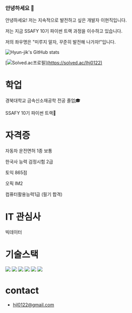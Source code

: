 ### 안녕하세요 👋


안녕하세요! 저는 지속적으로 발전하고 싶은 개발자 이현직입니다.

저는 지금 SSAFY 10기 파이썬 트랙 과정을 이수하고 있습니다.

저의 좌우명은 "미루지 말자, 꾸준히 발전해 나가자!"입니다.

![Hyun-jik's GitHub stats](https://github-readme-stats.vercel.app/api?username=Hyun-jik&show_icons=true&theme=transparent)

[![Solved.ac프로필](http://mazassumnida.wtf/api/v2/generate_badge?boj=lhj0122)][(https://solved.ac/lhj0122)](https://solved.ac/profile/lhj0122)


# 학업
경북대학교 금속신소재공학 전공 졸업🎓

SSAFY 10기 파이썬 트랙📖


# 자격증
자동차 운전면허 1종 보통

한국사 능력 검정시험 2급

토익 865점 

오픽 IM2

컴퓨터활용능력1급 (필기 합격)


# IT 관심사
빅데이터 


# 기술스택
<img src="https://img.shields.io/badge/github-181717?style=for-the-badge&logo=github&logoColor=white"> <img src="https://img.shields.io/badge/Python-3776AB?style=for-the-badge&logo=Python&logoColor=white"> <img src="https://img.shields.io/badge/html-E34F26?style=for-the-badge&logo=html5&logoColor=white"> <img src="https://img.shields.io/badge/css-1572B6?style=for-the-badge&logo=css3&logoColor=white"> <img src="https://img.shields.io/badge/bootstrap-7952B3?style=for-the-badge&logo=bootstrap&logoColor=white"> <img src="https://img.shields.io/badge/django-092E20?style=for-the-badge&logo=django&logoColor=white">


# contact
- hjl0122@gmail.com



